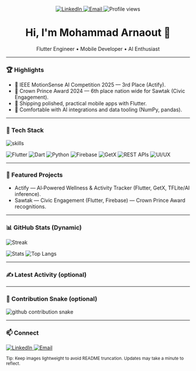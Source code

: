 <!-- Header Badges -->
<p align="center">
  <a href="http://www.linkedin.com/in/mohammad-arnaout-9003b52b3">
    <img src="https://img.shields.io/badge/LinkedIn-Connect-0A66C2?logo=linkedin&logoColor=white&style=for-the-badge" alt="LinkedIn"/>
  </a>
  <a href="mailto:mohammadrami15@yhaoo.com">
    <img src="https://img.shields.io/badge/Email-Contact-D14836?logo=gmail&logoColor=white&style=for-the-badge" alt="Email"/>
  </a>
  <img src="https://komarev.com/ghpvc/?username=Moh-Arnaout&style=for-the-badge&color=blue" alt="Profile views"/>
</p>

<h1 align="center">Hi, I'm Mohammad Arnaout 👋</h1>
<p align="center">
  Flutter Engineer • Mobile Developer • AI Enthusiast
</p>

---

### 🏆 Highlights
- 🥉 IEEE MotionSense AI Competition 2025 — 3rd Place (Actify).  
- 🏅 Crown Prince Award 2024 — 6th place nation wide for Sawtak (Civic Engagement).  
- 📱 Shipping polished, practical mobile apps with Flutter.  
- 🤖 Comfortable with AI integrations and data tooling (NumPy, pandas).  

---

### 🧰 Tech Stack
<!-- Skill icons from skillicons.dev -->
<p align="left">
  <img src="https://skillicons.dev/icons?i=flutter,dart,python,firebase,sqlite,git,github,figma&perline=8" alt="skills" />
</p>

<!-- Additional Shields for emphasis -->
<p>
  <img src="https://img.shields.io/badge/Flutter-02569B?logo=flutter&logoColor=white" alt="Flutter"/>
  <img src="https://img.shields.io/badge/Dart-0175C2?logo=dart&logoColor=white" alt="Dart"/>
  <img src="https://img.shields.io/badge/Python-3776AB?logo=python&logoColor=white" alt="Python"/>
  <img src="https://img.shields.io/badge/Firebase-FFCA28?logo=firebase&logoColor=black" alt="Firebase"/>
  <img src="https://img.shields.io/badge/GetX-3DDC84?logo=android&logoColor=white" alt="GetX"/>
  <img src="https://img.shields.io/badge/REST%20APIs-005571?logo=api&logoColor=white" alt="REST APIs"/>
  <img src="https://img.shields.io/badge/UI%2FUX-F24E1E?logo=figma&logoColor=white" alt="UI/UX"/>
</p>

---

### 🚀 Featured Projects
- Actify — AI‑Powered Wellness & Activity Tracker (Flutter, GetX, TFLite/AI inference).  
- Sawtak — Civic Engagement (Flutter, Firebase) — Crown Prince Award recognitions.  

---

### 📊 GitHub Stats (Dynamic)
<p>
  <img src="https://github-readme-streak-stats.herokuapp.com?user=Moh-Arnaout&theme=tokyonight&hide_border=true" alt="Streak"/>
</p>
<p>
  <img src="https://github-readme-stats.vercel.app/api?username=Moh-Arnaout&show_icons=true&theme=tokyonight&hide_border=true" alt="Stats"/>
  <img src="https://github-readme-stats.vercel.app/api/top-langs/?username=Moh-Arnaout&layout=compact&theme=tokyonight&hide_border=true" alt="Top Langs"/>
</p>

---

### ✍️ Latest Activity (optional)
<!-- WakaTime weekly metrics if you use WakaTime -->
<!--
[![wakatime](https://wakatime.com/badge/user/YOUR_WAKATIME_USER_ID.svg)](https://wakatime.com/@YOUR_WAKATIME_USER_ID)

-->

---

### 🐍 Contribution Snake (optional)
<!-- Enable with GitHub Action (Platane/snk) then use your own raw SVG path -->
<!-- Replace Moh-Arnaout with your username after setting up the action -->
<picture>
  <source media="(prefers-color-scheme: dark)" srcset="https://raw.githubusercontent.com/Moh-Arnaout/Moh-Arnaout/output/github-contribution-grid-snake-dark.svg" />
  <source media="(prefers-color-scheme: light)" srcset="https://raw.githubusercontent.com/Moh-Arnaout/Moh-Arnaout/output/github-contribution-grid-snake.svg" />
  <img alt="github contribution snake" src="https://raw.githubusercontent.com/Moh-Arnaout/Moh-Arnaout/output/github-contribution-grid-snake.svg" />
</picture>

---

### 📫 Connect
<p>
  <a href="http://www.linkedin.com/in/mohammad-arnaout-9003b52b3">
    <img src="https://img.shields.io/badge/LinkedIn-Message-0A66C2?logo=linkedin&logoColor=white" alt="LinkedIn"/>
  </a>
  <a href="mailto:mohammadrami15@yhaoo.com">
    <img src="https://img.shields.io/badge/Email-Say%20Hi-D14836?logo=gmail&logoColor=white" alt="Email"/>
  </a>
</p>

<!-- Footer note -->
<sub>Tip: Keep images lightweight to avoid README truncation. Updates may take a minute to reflect.</sub>
